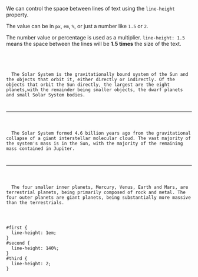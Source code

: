 We can control the space between
lines of text
using the `line-height` property.

The value can be in `px`, `em`, `%`,
or just a number like `1.5` or `2`.

The number value or percentage is used as a multiplier.
`line-height: 1.5` means the space
between the lines will be **1.5 times**
the size of the text.

<Editor lang="css">
<code>
<panel lang="html">
<p id="first">
  The Solar System is the gravitationally bound system of the Sun and the objects that orbit it, either directly or indirectly. Of the objects that orbit the Sun directly, the largest are the eight planets,with the remainder being smaller objects, the dwarf planets and small Solar System bodies.
</p>
<hr>
<p id="second">
  The Solar System formed 4.6 billion years ago from the gravitational collapse of a giant interstellar molecular cloud. The vast majority of the system's mass is in the Sun, with the majority of the remaining mass contained in Jupiter.
</p>
<hr>
<p id="third">
  The four smaller inner planets, Mercury, Venus, Earth and Mars, are terrestrial planets, being primarily composed of rock and metal. The four outer planets are giant planets, being substantially more massive than the terrestrials.
</p>
</panel>
<panel lang="css">
#first {
  line-height: 1em;
}
#second {
  line-height: 140%;
}
#third {
  line-height: 2;
}
</panel>
</code>
</Editor>